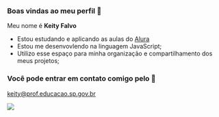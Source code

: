### Boas vindas ao meu perfil 💚

Meu nome é **Keity Falvo**

- Estou estudando e aplicando as aulas do [Alura](https://www.alura.com.br)
- Estou me desenvovlendo na linguagem JavaScript;
- Utilizo esse espaço para minha organização e compartilhamento dos meus projetos;

### Você pode entrar em contato comigo pelo 📧

keity@prof.educacao.sp.gov.br

![](https://media1.tenor.com/m/LaciY0aHoCgAAAAd/flowers.gif)

